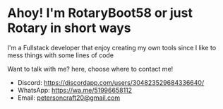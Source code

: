 <h1>Ahoy! I'm RotaryBoot58 or just Rotary in short ways</h1>
<div>
    I'm a Fullstack developer that enjoy creating my own tools since I like to mess things with some lines of code
</div>

Want to talk with me? here, choose where to contact me!
 - Discord: https://discordapp.com/users/304823529684336640/
 - WhatsApp: https://wa.me/51996658112
 - Email: petersoncraft20@gmail.com

